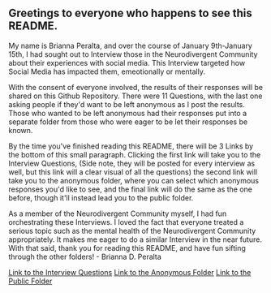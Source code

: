 ## Greetings to everyone who happens to see this README.

My name is Brianna Peralta, and over the course of January 9th-January 15th, I had sought out to Interview those in the Neurodivergent Community about their experiences with social media. This Interview targeted how Social Media has impacted them, emeotionally or mentally. 

With the consent of everyone involved, the results of their responses will be shared on this Github Repository. There were 11 Questions, with the last one asking people if they'd want to be left anonymous as I post the results. Those who wanted to be left anonymous had their responses put into a separate folder from those who were eager to be let their responses be known. 

By the time you've finished reading this README, there will be 3 Links by the bottom of this small paragraph. Clicking the first link will take you to the Interview Questions, (Side note, they will be posted for every interview as well, but this link will a clear visual of all the questions) the second link will take you to the anonymous folder, where you can select which anonymous responses you'd like to see, and the final link will do the same as the one before, though it'll instead lead you to the public folder.

As a member of the Neurodivergent Community myself, I had fun orchestrating these Interviews. I loved the fact that everyone treated a serious topic such as the mental health of the Neurodivergent Community appropriately. It makes me eager to do a similar Interview in the near future. With that said, thank you for reading this README, and have fun sifting through the other folders!
      - Brianna D. Peralta


[Link to the Interview Questions](interview-questions.md)
[Link to the Anonymous Folder](anonymous-files/anonymous-selector.txt)
[Link to the Public Folder](public-named-files/public-selector.txt)
